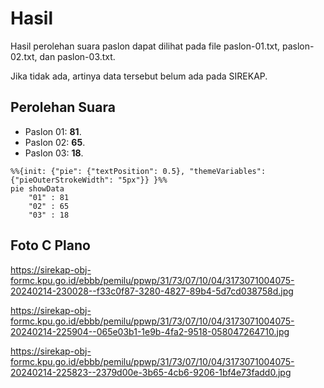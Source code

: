 # Hasil

Hasil perolehan suara paslon dapat dilihat pada file paslon-01.txt, paslon-02.txt, dan paslon-03.txt.

Jika tidak ada, artinya data tersebut belum ada pada SIREKAP.

## Perolehan Suara

 * Paslon 01: **81**.
 * Paslon 02: **65**.
 * Paslon 03: **18**.

```mermaid
%%{init: {"pie": {"textPosition": 0.5}, "themeVariables": {"pieOuterStrokeWidth": "5px"}} }%%
pie showData
    "01" : 81
    "02" : 65
    "03" : 18
```
## Foto C Plano

https://sirekap-obj-formc.kpu.go.id/ebbb/pemilu/ppwp/31/73/07/10/04/3173071004075-20240214-230028--f33c0f87-3280-4827-89b4-5d7cd038758d.jpg

https://sirekap-obj-formc.kpu.go.id/ebbb/pemilu/ppwp/31/73/07/10/04/3173071004075-20240214-225904--065e03b1-1e9b-4fa2-9518-058047264710.jpg

https://sirekap-obj-formc.kpu.go.id/ebbb/pemilu/ppwp/31/73/07/10/04/3173071004075-20240214-225823--2379d00e-3b65-4cb6-9206-1bf4e73fadd0.jpg
